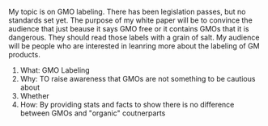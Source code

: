 My topic is on GMO labeling. There has been legislation passes, but no standards set yet. The purpose of my white paper will be to convince the audience that just beause it says GMO free or it contains GMOs that it is dangerous. They should read those labels with a grain of salt. My audience will be people who are interested in leanring more about the labeling of GM products. 

1. What: GMO Labeling 
2. Why: TO raise awareness that GMOs are not something to be cautious about 
3. Whether
4. How: By providing stats and facts to show there is no difference between GMOs and "organic" coutnerparts 
